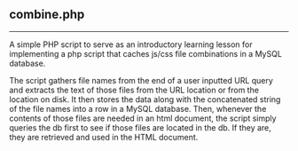 combine.php
-----------
-----------

A simple PHP script to serve as an introductory learning lesson for implementing a php script that caches js/css file combinations in a MySQL database. 

The script gathers file names from the end of a user inputted URL query and extracts the text of those files from the URL location or from the location on disk. It then stores the data along with the concatenated string of the file names into a row in a MySQL database. Then, whenever the contents of those files are needed in an html document, the script simply queries the db first to see if those files are located in the db. If they are, they are retrieved and used in the HTML document.

